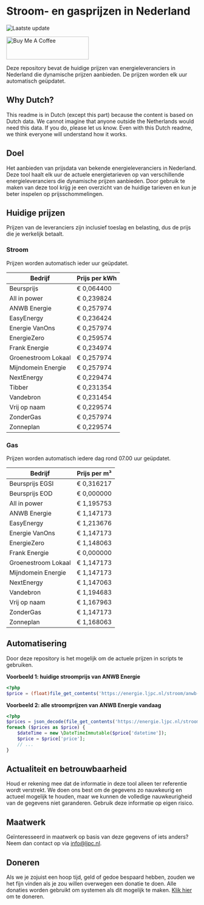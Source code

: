 # Stroom- en gasprijzen in Nederland

![Laatste update](https://img.shields.io/badge/laatste%20update-2024--04--21%2003%3A00%20CET-brightgreen)

<a href="https://www.buymeacoffee.com/Lars-" target="_blank"><img src="https://cdn.buymeacoffee.com/buttons/v2/default-orange.png" alt="Buy Me A Coffee" height="60" style="height: 60px !important;width: 217px !important;" ></a>

Deze repository bevat de huidige prijzen van energieleveranciers in Nederland die dynamische prijzen aanbieden. De prijzen worden elk uur automatisch geüpdatet.

## Why Dutch?

This readme is in Dutch (except this part) because the content is based on Dutch data. We cannot imagine that anyone outside the Netherlands would need this data. If you do, please let us know. Even with this Dutch readme, we think
everyone will understand how it works.

## Doel

Het aanbieden van prijsdata van bekende energieleveranciers in Nederland. Deze tool haalt elk uur de actuele energietarieven op van verschillende energieleveranciers die dynamische prijzen aanbieden. Door gebruik te maken van deze tool
krijg je een overzicht van de huidige tarieven en kun je beter inspelen op prijsschommelingen.

## Huidige prijzen

Prijzen van de leveranciers zijn inclusief toeslag en belasting, dus de prijs die je werkelijk betaalt.

### Stroom

Prijzen worden automatisch ieder uur geüpdatet.

 Bedrijf | Prijs per kWh 
---------|---------------
Beursprijs | € 0,064400
All in power | € 0,239824
ANWB Energie | € 0,257974
EasyEnergy | € 0,236424
Energie VanOns | € 0,257974
EnergieZero | € 0,259574
Frank Energie | € 0,234974
Groenestroom Lokaal | € 0,257974
Mijndomein Energie | € 0,257974
NextEnergy | € 0,229474
Tibber | € 0,231354
Vandebron | € 0,231454
Vrij op naam | € 0,229574
ZonderGas | € 0,257974
Zonneplan | € 0,229574


### Gas

Prijzen worden automatisch iedere dag rond 07.00 uur geüpdatet.

 Bedrijf | Prijs per m³ 
---------|--------------
Beursprijs EGSI | € 0,316217
Beursprijs EOD | € 0,000000
All in power | € 1,195753
ANWB Energie | € 1,147173
EasyEnergy | € 1,213676
Energie VanOns | € 1,147173
EnergieZero | € 1,148063
Frank Energie | € 0,000000
Groenestroom Lokaal | € 1,147173
Mijndomein Energie | € 1,147173
NextEnergy | € 1,147063
Vandebron | € 1,194683
Vrij op naam | € 1,167963
ZonderGas | € 1,147173
Zonneplan | € 1,168063


## Automatisering

Door deze repository is het mogelijk om de actuele prijzen in scripts te gebruiken.

**Voorbeeld 1: huidige stroomprijs van ANWB Energie**

```php
<?php
$price = (float)file_get_contents('https://energie.ljpc.nl/stroom/anwb-energie-nu.txt');

```

**Voorbeeld 2: alle stroomprijzen van ANWB Energie vandaag**

```php
<?php
$prices = json_decode(file_get_contents('https://energie.ljpc.nl/stroom/all-in-power-vandaag.json'),true);
foreach ($prices as $price) {
    $dateTime = new \DateTimeImmutable($price['datetime']);
    $price = $price['price'];
    // ...
}
```

## Actualiteit en betrouwbaarheid

Houd er rekening mee dat de informatie in deze tool alleen ter referentie wordt verstrekt. We doen ons best om de gegevens zo nauwkeurig en actueel mogelijk te houden, maar we kunnen de volledige nauwkeurigheid van de gegevens niet
garanderen. Gebruik deze informatie op eigen risico.

## Maatwerk

Geïnteresseerd in maatwerk op basis van deze gegevens of iets anders? Neem dan contact op
via [info@ljpc.nl](mailto:info@ljpc.nl?subject=Energie%20prijzen).

## Doneren

Als we je zojuist een hoop tijd, geld of gedoe bespaard hebben, zouden we het fijn vinden als je zou willen overwegen een
donatie te doen. Alle donaties worden gebruikt om systemen als dit mogelijk te
maken. [Klik hier](https://www.buymeacoffee.com/Lars-) om te doneren.
